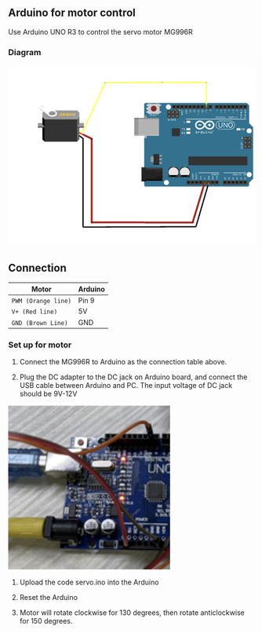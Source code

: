 ## Arduino for motor control  
Use Arduino UNO R3 to control the servo motor MG996R

### Diagram
![Diagram](../docs/images/diagram_motor.png)

## Connection
| Motor            | Arduino                                                 |
|-------------------------|---------------------------------------------------------------|
| `PWM (Orange line)`     | Pin 9   |
| `V+ (Red line)`     | 5V    |
| `GND (Brown Line)`     | GND    |



### Set up for motor

1. Connect the MG996R to Arduino as the connection table above.  

2. Plug the DC adapter to the DC jack on Arduino board, and connect the USB cable between Arduino and PC. The input voltage of DC jack should be 9V-12V 


![dc-jack](../docs/images/dc-jack.png)

1. Upload the code servo.ino into the Arduino 

2. Reset the Arduino 

3. Motor will rotate clockwise for 130 degrees, then rotate anticlockwise for 150 degrees. 